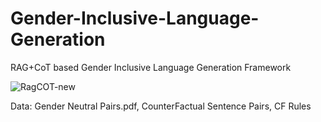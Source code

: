 # Gender-Inclusive-Language-Generation
RAG+CoT based Gender Inclusive Language Generation Framework

![RagCOT-new](https://github.com/user-attachments/assets/ee67d880-774d-42e9-9f48-7645f7f7ba86)

Data: Gender Neutral Pairs.pdf, CounterFactual Sentence Pairs, CF Rules



